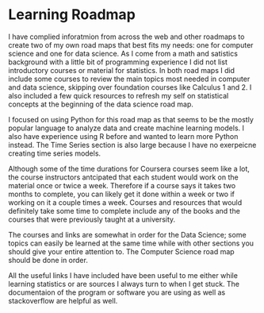 # Learning Roadmap 

I have complied inforatmion from across the web and other roadmaps to create two of my own road maps that best fits my needs: one for computer science and one for data science. As I come from a math and satistics background with a little bit of programming experience I did not list introductory courses or material for statistics. In both road maps I did include some courses to review the main topics most needed in computer and data science, skipping over foundation courses like Calculus 1 and 2. I also included a few quick resources to refresh my self on statistical concepts at the beginning of the data science road map. 

I focused on using Python for this road map as that seems to be the mostly popular language to analyze data and create machine learning models. I also have experience using R before and wanted to learn more Python instead. The Time Series section is also large because I have no exerpeicne creating time series models. 

Although some of the time durations for Coursera courses seem like a lot, the course instructors antcipated that each student would work on the material once or twice a week. Therefore if a course says it takes two months to complete, you can likely get it done within a week or two if working on it a couple times a week. Courses and resources that would definitely take some time to complete include any of the books and the courses that were previously taught at a university. 

The courses and links are somewhat in order for the Data Science; some topics can easily be learned at the same time while with other sections you should give your entire attention to. The Computer Science road map should be done in order.  

All the useful links I have included have been useful to me either while learning statistics or are sources I always turn to when I get stuck. The documentaion of the program or software you are using as well as stackoverflow are helpful as well.  
